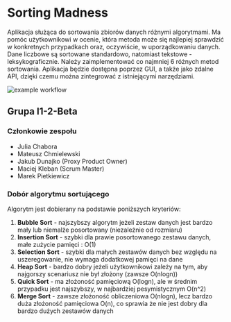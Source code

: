 # Sorting Madness
Aplikacja służąca do sortowania zbiorów danych różnymi algorytmami. Ma pomóc użytkownikowi w ocenie, która metoda może się najlepiej sprawdzić w konkretnych przypadkach oraz, oczywiście, w uporządkowaniu danych. Dane liczbowe są sortowane standardowo, natomiast tekstowe - leksykograficznie. Należy zaimplementować co najmniej 6 różnych metod sortowania. Aplikacja będzie dostępna poprzez GUI, a także jako zdalne API, dzięki czemu można zintegrować z istniejącymi narzędziami.

![example workflow](https://github.com/Sopczasty/sortingMadness/actions/workflows/build.yml/badge.svg)

## Grupa I1-2-Beta

### Członkowie zespołu

* Julia Chabora
* Mateusz Chmielewski
* Jakub Dunajko (Proxy Product Owner)
* Maciej Kleban (Scrum Master)
* Marek Pietkiewicz

### Dobór algorytmu sortującego
Algorytm jest dobierany na podstawie poniższych kryteriów:
1. **Bubble Sort** - najszybszy algorytm jeżeli zestaw danych jest bardzo mały lub niemalże posortowany (niezależnie od rozmiaru)
2. **Insertion Sort** - szybki dla prawie posortowanego zestawu danych, małe zużycie pamięci : O(1)
3. **Selection Sort** - szybki dla małych zestawów danych bez względu na uszeregowanie, nie wymaga dodatkowej pamięci na dane
4. **Heap Sort** - bardzo dobry jeżeli użytkownikowi zależy na tym, aby najgorszy scenariusz nie był złożony (zawsze O(nlogn))
5. **Quick Sort** - ma złożoność pamięciową O(logn), ale w średnim przypadku jest najszybszy, w najbardziej pesymistycznym O(n^2)
6. **Merge Sort** - zawsze złożoność obliczeniowa O(nlogn), lecz bardzo duża złożoność pamięciowa O(n), co sprawia że nie jest dobry dla bardzo dużych zestawów danych
